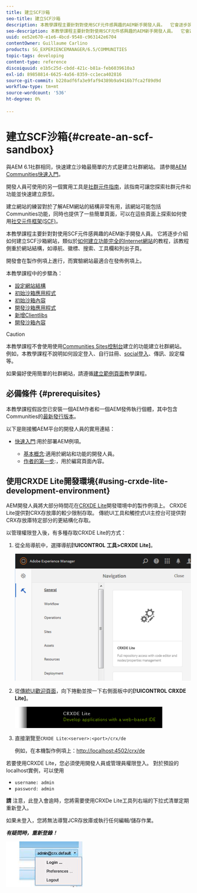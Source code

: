 ```yaml
---
title: 建立SCF沙箱
seo-title: 建立SCF沙箱
description: 本教學課程主要針對對使用SCF元件感興趣的AEM新手開發人員。  它會逐步說明如何建立SCF沙箱網站
seo-description: 本教學課程主要針對對使用SCF元件感興趣的AEM新手開發人員。  它會逐步說明如何建立SCF沙箱網站
uuid: ee52e670-e1e6-4bcd-9548-c963142e6704
contentOwner: Guillaume Carlino
products: SG_EXPERIENCEMANAGER/6.5/COMMUNITIES
topic-tags: developing
content-type: reference
discoiquuid: e1b5c25d-cbdd-421c-b81a-feb6039610a3
exl-id: 89858814-6625-4a56-8359-cc1eca402816
source-git-commit: b220adf6fa3e9faf94389b9a9416b7fca2f89d9d
workflow-type: tm+mt
source-wordcount: '536'
ht-degree: 0%

---
```


# 建立SCF沙箱{#create-an-scf-sandbox}


與AEM 6.1社群相同，快速建立沙箱最簡單的方式是建立社群網站。 請參閱[AEM Communities快速入門](getting-started.md)。

開發人員可使用的另一個實用工具是[社群元件指南](components-guide.md)，該指南可讓您探索社群元件和功能並快速建立原型。

建立網站的練習對於了解AEM網站的結構非常有用，該網站可能包括Communities功能，同時也提供了一些簡單頁面，可以在這些頁面上探索如何使用[社交元件框架(SCF)](scf.md)。

本教學課程主要針對對使用SCF元件感興趣的AEM新手開發人員。 它將逐步介紹如何建立SCF沙箱網站，類似於[如何建立功能完全的Internet網站](../../help/sites-developing/website.md)的教程，該教程側重於網站結構，如導航、徽標、搜索、工具欄和列出子頁。

開發會在製作例項上進行，而實驗網站最適合在發佈例項上。

本教學課程中的步驟為：

* [設定網站結構](setup-website.md)
* [初始沙箱應用程式](initial-app.md)
* [初始沙箱內容](initial-content.md)
* [開發沙箱應用程式](develop-app.md)
* [新增Clientlibs](add-clientlibs.md)
* [開發沙箱內容](develop-content.md)

>[!CAUTION]
>
>本教學課程不會使用使用[Communities Sites控制台](sites-console.md)建立的功能建立社群網站。 例如，本教學課程不說明如何設定登入、自行註冊、[social登入](social-login.md)、傳訊、設定檔等。
>
>如果偏好使用簡單的社群網站，請遵循[建立範例頁面](create-sample-page.md)教學課程。

## 必備條件 {#prerequisites}

本教學課程假設您已安裝一個AEM作者和一個AEM發佈執行個體，其中包含Communities的[最新發行版本](deploy-communities.md#latest-releases)。

以下是剛接觸AEM平台的開發人員的實用連結：

* [快速入門](../../help/sites-deploying/deploy.md#getting-started):用於部署AEM例項。

   * [基本概念](../../help/sites-developing/the-basics.md):適用於網站和功能的開發人員。
   * [作者的第一步](../../help/sites-authoring/first-steps.md):，用於編寫頁面內容。

## 使用CRXDE Lite開發環境{#using-crxde-lite-development-environment}

AEM開發人員將大部分時間花在[CRXDE Lite](../../help/sites-developing/developing-with-crxde-lite.md)開發環境中的製作例項上。 CRXDE Lite提供對CRX存放庫的較少限制存取。 傳統UI工具和觸控式UI主控台可提供對CRX存放庫特定部分的更結構化存取。

以管理權限登入後，有多種存取CRXDE Lite的方式：

1. 從全局導航中，選擇導航&#x200B;**[!UICONTROL 工具>CRXDE Lite]**。

   ![crxde-lite](assets/tools-crxde.png)

2. 從[傳統UI歡迎頁面](http://localhost:4502/welcome.html)，向下捲動並按一下右側面板中的&#x200B;**[!UICONTROL CRXDE Lite]**。

   ![classic-ui-crxde](assets/classic-ui-crxde.png)

3. 直接瀏覽至`CRXDE Lite`:`<server>:<port>/crx/de`

   例如，在本機製作例項上：[http://localhost:4502/crx/de](http://localhost:4502/crx/de)

若要使用CRXDE Lite，您必須使用開發人員或管理員權限登入。 對於預設的localhost實例，可以使用

* `username: admin`
* `password: admin`


**請** 注意，此登入會逾時，您將需要使用CRXDe Lite工具列右端的下拉式清單定期重新登入。

如果未登入，您將無法導覽JCR存放庫或執行任何編輯/儲存作業。

***有疑問時，重新登錄！***

![重新登入](assets/relogin.png)
